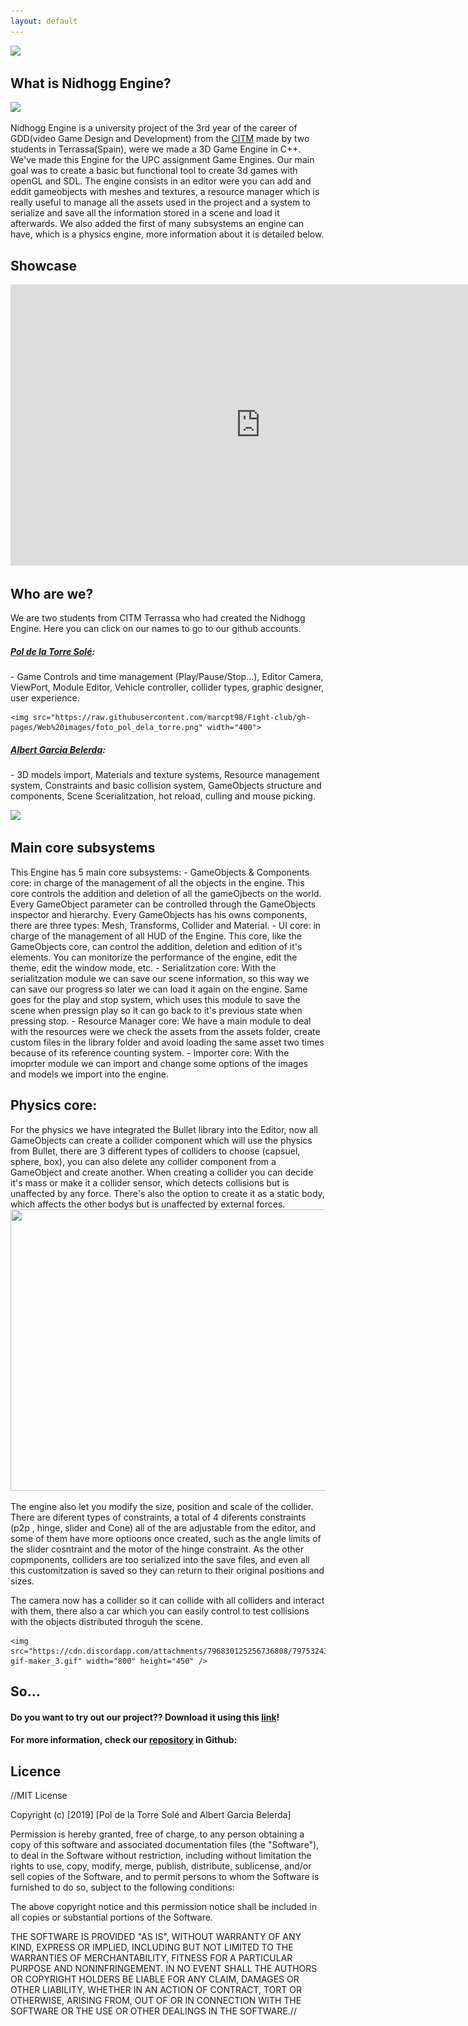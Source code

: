 ```yaml
---
layout: default
---
```


  
  <body>
    <img src="https://cdn.discordapp.com/attachments/555497331848380447/797195454222696448/generatedtextewe.png">
   
   <h2>
      What is Nidhogg Engine?
   </h2>
    <img src="https://cdn.discordapp.com/attachments/555497331848380447/797502304374226954/phosot.png">
   
   <p>Nidhogg Engine is a university project of the 3rd year of the career of GDD(video Game Design and Development) from the <a href="https://www.citm.upc.edu/ing/">CITM</a> made by two students in Terrassa(Spain), were we made a 3D Game Engine in C++.
  We've made this Engine for the UPC assignment Game Engines. Our main goal was to create a basic but functional tool to create 3d games with openGL and SDL. The engine consists in an editor were you can add and eddit gameobjects with meshes and textures, a resource manager which is really useful to manage all the assets used in the project and a system to serialize and save all the information stored in a scene and load it afterwards. We also added the first of many subsystems an engine can have, which is a physics engine, more information about it is detailed below.</p>
    
   <h2>Showcase</h2>
<iframe width="800" height="450" src="https://www.youtube.com/embed/2r9jfxkxdhg" frameborder="0" allow="accelerometer; autoplay; clipboard-write; encrypted-media; gyroscope; picture-in-picture" allowfullscreen></iframe>
   
   <h2>
     Who are we?
    </h2>
    <p>We are two students from CITM Terrassa who had created the Nidhogg Engine. Here you can click on our names to go to our github accounts.</p>
    
   <h5><a href="https://github.com/polf780">Pol de la Torre Solé</a>: </h5>
 
<p> - Game Controls and time management (Play/Pause/Stop...), Editor Camera, ViewPort, Module Editor, Vehicle controller, collider types, graphic designer, user experience.</p>
 
    <img src="https://raw.githubusercontent.com/marcpt98/Fight-club/gh-pages/Web%20images/foto_pol_dela_torre.png" width="400">
    
   <h5><a href="https://github.com/Ap011y0n">Albert Garcia Belerda</a>: </h5>
  
<p> - 3D models import, Materials and texture systems, Resource management system, Constraints and basic collision system, GameObjects structure and components, Scene Scerialitzation,  hot reload, culling and mouse picking.</p>
 
   <img src="https://cdn.discordapp.com/attachments/498515828610957332/797540430774009936/yo.png" width="200">

    
   <h2>
     Main core subsystems
   </h2>
This Engine has 5 main core subsystems: 
- GameObjects & Components core: in charge of the management of all the objects in the engine. This core controls the addition and deletion of all the gameOjbects on the world. Every GameObject parameter can be controlled through the GameObjects inspector and hierarchy. Every GameObjects has his owns components, there are three types: Mesh, Transforms, Collider and Material.
- UI core: in charge of the management of all HUD of the Engine. This core, like the GameObjects core, can control the addition, deletion and edition of it's elements. You can monitorize the performance of the engine, edit the theme, edit the window mode, etc.
- Serialitzation core: With the serialitzation module we can save our scene information, so this way we can save our progress so later we can load it again on the engine. Same goes for the play and stop system, which uses this module to save the scene when pressign play so it can go back to it's previous state when pressing stop.
- Resource Manager core: We have a main module to deal with the resources were we check the assets from the assets folder, create custom files in the library folder and avoid loading the same asset two times because of its reference counting system. 
- Importer core: With the imoprter module we can import and change some options of the images and models we import into the engine.

   <h2>
     Physics core:
   </h2>
   For the physics we have integrated the Bullet library into the Editor, now all GameObjects can create a collider component which will use the physics from Bullet, there
   are 3 different types of colliders to choose (capsuel, sphere, box), you can also delete any collider component from a GameObject and create another. When creating a collider you can decide it's mass or make it a collider sensor, which detects collisions but is unaffected by any force. There's also the option to create it as a static body, which affects the other bodys but is unaffected by external forces.
   
   <img src="https://cdn.discordapp.com/attachments/796830125256736808/797521691932229662/ezgif.com-gif-maker_2.gif" width="800" height="450" />
   
   The engine also let you modify the size, position and scale of the collider.
   There are diferent types of constraints, a total of 4 diferents constraints (p2p , hinge, slider and Cone) all of the are adjustable from the editor, and some of them have more optioons once created, such as the angle limits of the slider cosntraint and the motor of the hinge constraint. As the other copmponents, colliders are too serialized into the save files, and even all this customitzation is saved so they can return to their original positions and sizes.
   
   The camera now has a collider so it can collide with all colliders and interact with them, there also a car which you can easily control to test collisions with the objects distributed throguh the scene.
   
    
    <img src="https://cdn.discordapp.com/attachments/796830125256736808/797532436862074910/ezgif.com-gif-maker_3.gif" width="800" height="450" />

   <h2>So…
      </h2>

 <h4>Do you want to try out our project?? Download it using this <a href="https://github.com/Ap011y0n/Nidhogg-Engine/releases/tag/v1.0">link</a>!</h4>
 <h4>For more information, check our <a href="https://github.com/Ap011y0n/Nidhogg-Engine">repository</a> in Github: </h4> 
     
<h2>
    Licence
</h2>

//MIT License

Copyright (c) [2019] [Pol de la Torre Solé and Albert Garcia Belerda]

Permission is hereby granted, free of charge, to any person obtaining a copy of this software and associated documentation files (the "Software"), to deal in the Software without restriction, including without limitation the rights to use, copy, modify, merge, publish, distribute, sublicense, and/or sell copies of the Software, and to permit persons to whom the Software is furnished to do so, subject to the following conditions:

The above copyright notice and this permission notice shall be included in all copies or substantial portions of the Software.

THE SOFTWARE IS PROVIDED "AS IS", WITHOUT WARRANTY OF ANY KIND, EXPRESS OR IMPLIED, INCLUDING BUT NOT LIMITED TO THE WARRANTIES OF MERCHANTABILITY, FITNESS FOR A PARTICULAR PURPOSE AND NONINFRINGEMENT. IN NO EVENT SHALL THE AUTHORS OR COPYRIGHT HOLDERS BE LIABLE FOR ANY CLAIM, DAMAGES OR OTHER LIABILITY, WHETHER IN AN ACTION OF CONTRACT, TORT OR OTHERWISE, ARISING FROM, OUT OF OR IN CONNECTION WITH THE SOFTWARE OR THE USE OR OTHER DEALINGS IN THE SOFTWARE.//

  </body>

